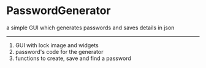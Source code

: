 # PasswordGenerator

a simple GUI which generates passwords and saves details in json

----
1. GUI with lock image and widgets
2. password's code for the generator
3. functions to create, save and find a password
